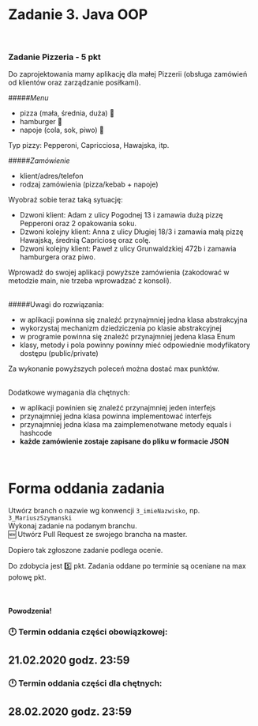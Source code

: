 # Zadanie 3. Java OOP
​
### Zadanie Pizzeria - 5 pkt

Do zaprojektowania mamy aplikację dla małej Pizzerii (obsługa zamówień od klientów oraz zarządzanie posiłkami).


#####_Menu_
- pizza (mała, średnia, duża) :pizza:
- hamburger :hamburger:
- napoje (cola, sok, piwo) :beer:

Typ pizzy: Pepperoni, Capricciosa, Hawajska, itp.

#####_Zamówienie_
- klient/adres/telefon
- rodzaj zamówienia (pizza/kebab + napoje)


Wyobraź sobie teraz taką sytuację:
- Dzwoni klient: Adam z ulicy Pogodnej 13 i zamawia dużą pizzę Pepperoni oraz 2 opakowania soku.
- Dzwoni kolejny klient: Anna z ulicy Długiej 18/3 i zamawia małą pizzę Hawajską, średnią Capriciosę oraz colę.
- Dzwoni kolejny klient: Paweł z ulicy Grunwaldzkiej 472b i zamawia hamburgera oraz piwo.


Wprowadź do swojej aplikacji powyższe zamówienia (zakodować w metodzie main, nie trzeba wprowadzać z konsoli).
<br/><br/>

#####Uwagi do rozwiązania:
   - w aplikacji powinna się znaleźć przynajmniej jedna klasa abstrakcyjna
   - wykorzystaj mechanizm dziedziczenia po klasie abstrakcyjnej
   - w programie powinna się znaleźć przynajmniej jedena klasa Enum
   - klasy, metody i pola powinny powinny mieć odpowiednie modyfikatory dostępu (public/private)


Za wykonanie powyższych poleceń można dostać max punktów. 
​

<br/>Dodatkowe wymagania dla chętnych:
- w aplikacji powinien się znaleźć przynajmniej jeden interfejs
- przynajmniej jedna klasa powinna implementować interfejs
- przynajmniej jedna klasa ma zaimplemenotwane metody equals i hashcode
- **każde zamówienie zostaje zapisane do pliku w formacie JSON**

​
​
# Forma oddania zadania
Utwórz branch o nazwie wg konwencji `3_imieNazwisko`, np. `3_MariuszSzymanski`<br/>
Wykonaj zadanie na podanym branchu. <br/>
:new: Utwórz Pull Request ze swojego brancha na master.


Dopiero tak zgłoszone zadanie podlega ocenie.


Do zdobycia jest :five: pkt.
Zadania oddane po terminie są oceniane na max połowę pkt.

​
#### Powodzenia!

### :clock12: Termin oddania części obowiązkowej:  
## 21.02.2020 godz. 23:59


### :clock12: Termin oddania części dla chętnych: 
## 28.02.2020 godz. 23:59
